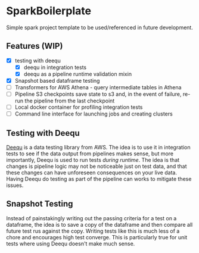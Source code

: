 SparkBoilerplate
================

Simple spark project template to be used/referenced in future development.

Features (WIP)
--------
- [x] testing with deequ
  - [x] deequ in integration tests
  - [x] deequ as a pipeline runtime validation mixin
- [x] Snapshot based dataframe testing
- [ ] Transformers for AWS Athena - query intermediate tables in Athena
- [ ] Pipeline S3 checkpoints save state to s3 and, in the event of failure, re-run the pipeline from the last checkpoint
- [ ] Local docker container for profiling integration tests
- [ ] Command line interface for launching jobs and creating clusters

Testing with Deequ
------------------
[Deequ](https://github.com/awslabs/deequ) is a data testing library from AWS. The idea is to use it in integration
tests to see if the data output from pipelines makes sense, but more importantly, Deequ is used to run tests _during runtime_.
The idea is that changes is pipeline logic may not be noticeable just on test data, and that these changes can have
unforeseen consequences on your live data. Having Deequ do testing as part of the pipeline can works to mitigate
these issues.

Snapshot Testing
----------------
Instead of painstakingly writing out the passing criteria for a test on a dataframe, the idea is to save
a copy of the dataframe and then compare all future test rus against the copy. Writing tests like this
is much less of a chore and encourages high test converge. This is particularly true for unit tests where 
using Deequ doesn't make much sense. 